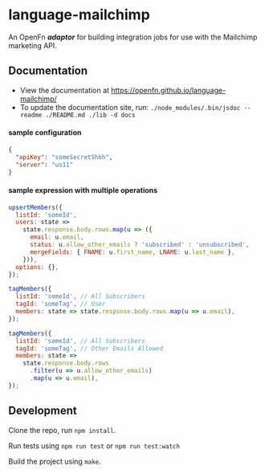 # language-mailchimp

An OpenFn **_adaptor_** for building integration jobs for use with the Mailchimp
marketing API.

## Documentation

- View the documentation at https://openfn.github.io/language-mailchimp/
- To update the documentation site, run: `./node_modules/.bin/jsdoc --readme ./README.md ./lib -d docs`

#### sample configuration

```json
{
  "apiKey": "someSecretShhh",
  "server": "us11"
}
```

#### sample expression with multiple operations

```js
upsertMembers({
  listId: 'someId',
  users: state =>
    state.response.body.rows.map(u => ({
      email: u.email,
      status: u.allow_other_emails ? 'subscribed' : 'unsubscribed',
      mergeFields: { FNAME: u.first_name, LNAME: u.last_name },
    })),
  options: {},
});

tagMembers({
  listId: 'someId', // All Subscribers
  tagId: 'someTag', // User
  members: state => state.response.body.rows.map(u => u.email),
});

tagMembers({
  listId: 'someId', // All Subscribers
  tagId: 'someTag', // Other Emails Allowed
  members: state =>
    state.response.body.rows
      .filter(u => u.allow_other_emails)
      .map(u => u.email),
});
```

## Development

Clone the repo, run `npm install`.

Run tests using `npm run test` or `npm run test:watch`

Build the project using `make`.

